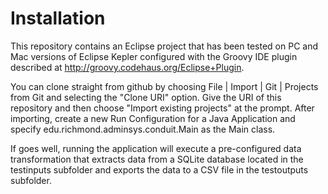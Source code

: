 Installation
============

This repository contains an Eclipse project that has been tested on PC and Mac versions of Eclipse Kepler configured with the Groovy IDE plugin described at http://groovy.codehaus.org/Eclipse+Plugin.

You can clone straight from github by choosing File | Import | Git | Projects from Git and selecting the "Clone URI" option. Give the URI of this repository and then choose "Import existing projects" at the prompt. After importing, create a new Run Configuration for a Java Application and specify edu.richmond.adminsys.conduit.Main as the Main class. 

If goes well, running the application will execute a pre-configured data transformation that extracts data from a SQLite database located in the testinputs subfolder and exports the data to a CSV file in the testoutputs subfolder.
